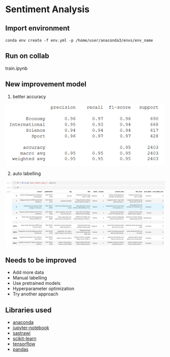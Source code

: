 # Sentiment Analysis

## Import environment
```
conda env create -f env.yml -p /home/user/anaconda3/envs/env_name
```

## Run on collab
train.ipynb

## New improvement model
1. better accuracy

![bert-model](https://github.com/fahrizalfarid/sentiment-analysis/blob/master/images/bert_model/index.PNG)

2. auto labelling

![auto-label](https://github.com/fahrizalfarid/sentiment-analysis/blob/master/images/bert_model/auto-labelling.PNG)

## Needs to be improved
- Add more data
- Manual labelling
- Use pretrained models
- Hyperparameter optimization
- Try another approach


## Libraries used
- [anaconda](https://www.anaconda.com/)
- [jupyter-notebook](https://jupyter.org/)
- [sastrawi](https://github.com/sastrawi/sastrawi)
- [scikit-learn](https://scikit-learn.org/stable/)
- [tensorflow](https://www.tensorflow.org/)
- [pandas](https://pandas.pydata.org/)
